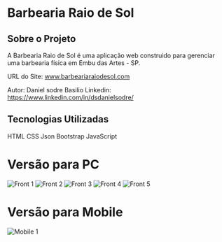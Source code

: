 # Barbearia Raio de Sol

## Sobre o Projeto
A Barbearia Raio de Sol é uma aplicação web construido para gerenciar uma barbearia física em Embu das Artes - SP.

URL do Site: www.barbeariaraiodesol.com

Autor: Daniel sodre Basilio
Linkedin: https://www.linkedin.com/in/dsdanielsodre/

## Tecnologias Utilizadas

HTML 
CSS 
Json
Bootstrap
JavaScript

# Versão para PC

![Front 1](https://github.com/dsdanielsodre/assets/blob/main/img1.png)
![Front 2](https://github.com/dsdanielsodre/assets/blob/main/img2.png)
![Front 3](https://github.com/dsdanielsodre/assets/blob/main/img3.png)
![Front 4](https://github.com/dsdanielsodre/assets/blob/main/img5.png)
![Front 5](https://github.com/dsdanielsodre/assets/blob/main/img6.png)

# Versão para Mobile

![Mobile 1](https://github.com/dsdanielsodre/assets/blob/main/img4.png)
